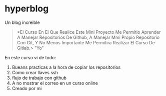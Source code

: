 # hyperblog
Un blog increible
>*El Curso En El Que Realice Este Mini Proyecto Me Permitio Aprender A Manejar Repositorios De Github, A Manejar Mmi Propio Repositorio Con Git, Y No Menos Importante Me Permitira Realizar El Curso De Gitlab.>
"Yo"

En este curso vi de todo:
1.  Bueans practicas a la hora de copiar los repositorios
2.  Como crear llaves ssh
3.  flujo de trabajo con github
4.  A no mostrar el correo en un curso online
5.  Creado por mi
